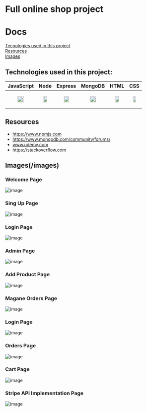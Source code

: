 # Full online shop project

# Docs 

[Tecnologies used in this project](#headers)  
[Resources](#headers)  
[Images](#headers)  


## Technologies used in this project:

| JavaScript  |   Node |  Express | MongoDB  |   HTML | CSS |
|---|---|---|---|---|---|
|<p align="center"> <img src="https://user-images.githubusercontent.com/112670452/235279030-943cc16f-e416-443f-92be-dff0fec54d8d.png" width=50% height=50%> </p>  | <p align="center"> <img src="https://user-images.githubusercontent.com/112670452/235280119-fbb5d8a1-6d9c-4cc6-a619-b369de433eab.png" width=50% height=50% align="center"> </p> |  <p align="center"> <img src="https://user-images.githubusercontent.com/112670452/235280067-ae050d69-ef13-410b-ad29-4c3b9e08b5fa.png" width=50% height=50%> </p>  | <p align="center"> <img src="https://user-images.githubusercontent.com/112670452/235279115-94e26278-031e-449b-8b9d-1a2b009f754b.png" width=50% height=50%> </p>  | <p align="center"> <img src="https://user-images.githubusercontent.com/112670452/235279095-e77fc66a-98ea-4d9c-b156-6ddd8b6f48fd.png" width=50% height=50%> </p>  | <p align="center"> <img src="https://user-images.githubusercontent.com/112670452/235280103-24562d02-a372-4586-be83-f2519de1a4b3.png" width=50% height=50%> </p> |

## Resources

* https://www.npmjs.com
* https://www.mongodb.com/community/forums/
* www.udemy.com
* https://stackoverflow.com

## Images(/images)

### Welcome Page
![image](https://user-images.githubusercontent.com/112670452/235280819-ef8d4715-2d47-454c-94e1-5cdacc939872.png)

### Sing Up Page
![image](https://user-images.githubusercontent.com/112670452/235280860-847c52f0-e1d7-48ca-9375-a91e377125d7.png)

### Login Page
![image](https://user-images.githubusercontent.com/112670452/235280878-561f492e-e845-47f5-96a6-bf4f2e484bbe.png)

### Admin Page
![image](https://user-images.githubusercontent.com/112670452/235281018-d1c20246-36c0-4340-972a-9e51ff210ac9.png)

### Add Product Page
![image](https://user-images.githubusercontent.com/112670452/235280990-5300b507-20f5-46d0-a880-4f0feddc83fe.png)

### Magane Orders Page 
![image](https://user-images.githubusercontent.com/112670452/235281106-39096a1b-67cc-448e-8c00-310e31450dd8.png)

### Login Page
![image](https://user-images.githubusercontent.com/112670452/235281122-c23f7014-3270-413f-926c-19dcef9e614c.png)

### Orders Page
![image](https://user-images.githubusercontent.com/112670452/235281140-013a963e-1d4a-4d61-96b7-a64713be8bb7.png)

### Cart Page
![image](https://user-images.githubusercontent.com/112670452/235281155-3aa22c24-843b-456e-88f8-4116ef51bf15.png)

### Stripe API Implementation Page
![image](https://user-images.githubusercontent.com/112670452/235281173-978ce2da-fb7a-4a11-8f46-10ae6256bdf3.png)


















